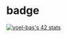 # badge
[![yoel-bas's 42 stats](https://badge.mediaplus.ma/binary/yoel-bas)](https://github.com/oakoudad/badge42)
